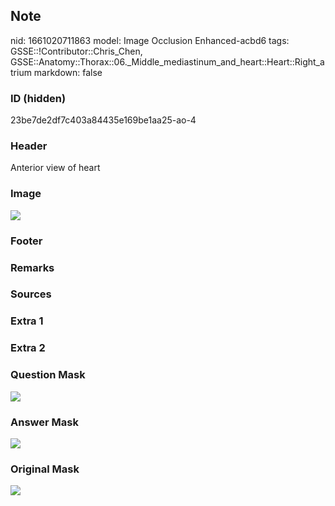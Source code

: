 ## Note
nid: 1661020711863
model: Image Occlusion Enhanced-acbd6
tags: GSSE::!Contributor::Chris_Chen, GSSE::Anatomy::Thorax::06._Middle_mediastinum_and_heart::Heart::Right_atrium
markdown: false

### ID (hidden)
23be7de2df7c403a84435e169be1aa25-ao-4

### Header
Anterior view of heart

### Image
<img src="tmpkn95it25.png">

### Footer


### Remarks


### Sources


### Extra 1


### Extra 2


### Question Mask
<img src="23be7de2df7c403a84435e169be1aa25-ao-4-Q.svg">

### Answer Mask
<img src="23be7de2df7c403a84435e169be1aa25-ao-4-A.svg">

### Original Mask
<img src="23be7de2df7c403a84435e169be1aa25-ao-O.svg">
